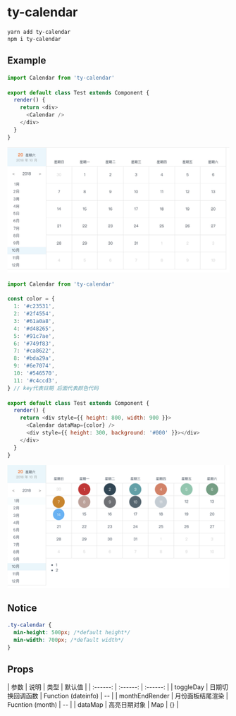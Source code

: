 # ty-calendar

```
yarn add ty-calendar
npm i ty-calendar
```
## Example
```js
import Calendar from 'ty-calendar'

export default class Test extends Component {
  render() {
    return <div>
      <Calendar />
    </div>
  }
}
```
![avatar](./20181020-0.png)

```js
import Calendar from 'ty-calendar'

const color = {
  1: '#c23531',
  2: '#2f4554',
  3: '#61a0a8',
  4: '#d48265',
  5: '#91c7ae',
  6: '#749f83',
  7: '#ca8622',
  8: '#bda29a',
  9: '#6e7074',
  10: '#546570',
  11: '#c4ccd3',
} // key代表日期 后面代表颜色代码

export default class Test extends Component {
  render() {
    return <div style={{ height: 800, width: 900 }}>
      <Calendar dataMap={color} />
      <div style={{ height: 300, background: '#000' }}></div>
    </div>
  }
}

```
![avatar](./20181020-124438@2x.png)
## Notice
```css
.ty-calendar {
  min-height: 500px; /*default height*/
  min-width: 700px; /*default width*/
}
```
## Props
| 参数 | 说明 | 类型 | 默认值 |
| :------: | :------: | :------: |
| toggleDay | 日期切换回调函数 | Function (dateinfo) | -- |
| monthEndRender | 月份面板结尾渲染 | Fucntion (month) | -- |
| dataMap | 高亮日期对象  | Map  | {} |
